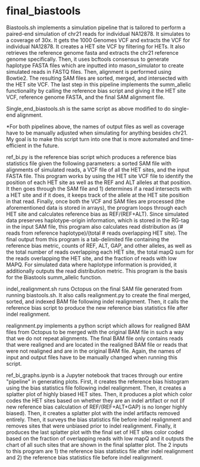 # final_biastools

Biastools.sh implements a simulation pipeline that is tailored to perform a paired-end simulation of chr21 reads for individual NA12878. It simulates
to a coverage of 30x. It gets the 1000 Genomes VCF and extracts the VCF for individual NA12878. It creates a HET site VCF by filtering for HETs. It also
retrieves the reference genome fasta and extracts the chr21 reference genome specifically. Then, it uses bcftools consensus to generate haplotype FASTA files which are inputted into mason_simulator to create simulated reads in FASTQ files. Then, alignment is performed using Bowtie2. The resulting SAM files are sorted,
merged, and intersected with the HET site VCF. The last step in this pipeline implements the summ_allelic functionality by calling the reference bias script and giving it the HET site VCF, reference genome FASTA, and the final SAM alignment file. 

Single_end_biastools.sh is the same script as above modified to do single-end alignment. 

*For both pipelines above, the names of output files as well as coverage have to be manually adjusted when simulating for anything besides chr21. My goal is
to make this script turn into one that is more automated and time-efficient in the future.

ref_bi.py is the reference bias script which produces a reference bias statistics file given the following parameters: a sorted SAM file with alignments
of simulated reads, a VCF file of all the HET sites, and the input FASTA file. This program works by using the HET site VCF file to identify the position
of each HET site as well as the REF and ALT alleles at that position. It then goes through the SAM file and 1) determines if a read intersects with a HET
site and if it does, it keeps track of the allele at the HET site position in that read. Finally, once both the VCF and SAM files are processed (the 
aforementioned data is stored in arrays), the program loops through each HET site and calculates reference bias as REF/(REF+ALT). Since simulated data preserves
haplotype-origin information, which is stored in the RG-tag in the input SAM file, this program also calculates read distribution as (# reads from reference 
haplotype)/(total # reads overlapping HET site). The final output from this program is a tab-delimited file containing the reference bias metric, counts of REF,
ALT, GAP, and other alleles, as well as the total number of reads overlapping each HET site, the total mapQ sum for the reads overlapping the HET site, and the
fraction of reads with low MAPQ. For simulated data where haplotype information is provided, it additionally outputs the read distribution metric. This program
is the basis for the Biastools summ_allelic function. 

indel_realignment.sh runs Octopus on the final SAM file generated from running biastools.sh. It also calls realignment.py to create the final merged, sorted,
and indexed BAM file following indel realignment. Then, it calls the reference bias script to produce the new reference bias statistics file after indel
realignment.

realignment.py implements a python script which allows for realigned BAM files from Octopus to be merged with the original BAM file in such a way that we do not
repeat alignments. The final BAM file only contains reads that were realigned and are located in the realigned BAM file or reads that were not realigned and are in
the original BAM file. Again, the names of input and output files have to be manually changed when running this script. 

ref_bi_graphs.ipynb is a Jupyter notebook that traces through our entire "pipeline" in generating plots. First, it creates the reference bias histogram using the
bias statistics file following indel realignment. Then, it creates a splatter plot of highly biased HET sites. Then, it produces a plot which color codes the HET
sites based on whether they are an indel artifact or not (if new reference bias calculation of REF/(REF+ALT+GAP) is no longer highly biased). Then, it creates a 
splatter plot with the indel artifacts removed entirely. Then, it surveys the bias statistics file before indel realignment and removes sites that were unbiased
prior to indel realignment. Finally, it produces the last splatter plot with the final set of HET sites color coded based on the fraction of overlapping reads with
low mapQ and it outputs the chart of all such sites that are shown in the final splatter plot. The 2 inputs to this program are 1) the reference bias statistics file after indel realignment and 2) the reference bias statistics file before indel realignment.

